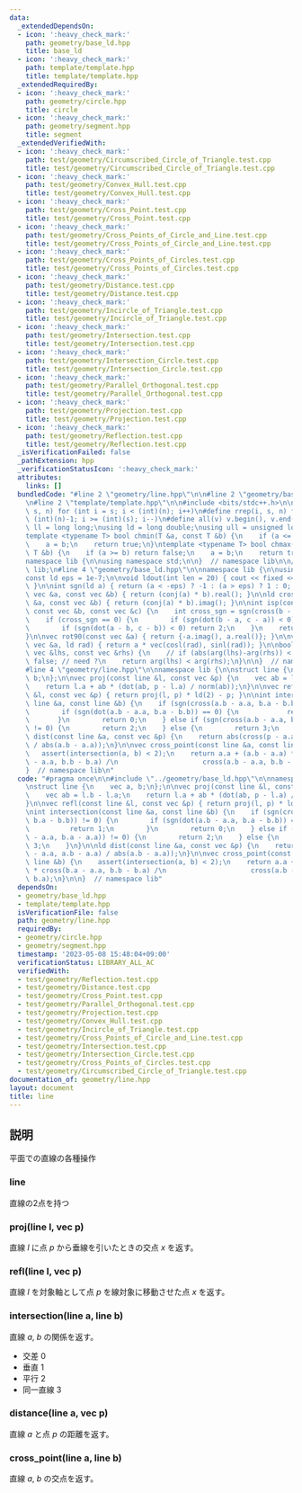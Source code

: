 ```yaml
---
data:
  _extendedDependsOn:
  - icon: ':heavy_check_mark:'
    path: geometry/base_ld.hpp
    title: base_ld
  - icon: ':heavy_check_mark:'
    path: template/template.hpp
    title: template/template.hpp
  _extendedRequiredBy:
  - icon: ':heavy_check_mark:'
    path: geometry/circle.hpp
    title: circle
  - icon: ':heavy_check_mark:'
    path: geometry/segment.hpp
    title: segment
  _extendedVerifiedWith:
  - icon: ':heavy_check_mark:'
    path: test/geometry/Circumscribed_Circle_of_Triangle.test.cpp
    title: test/geometry/Circumscribed_Circle_of_Triangle.test.cpp
  - icon: ':heavy_check_mark:'
    path: test/geometry/Convex_Hull.test.cpp
    title: test/geometry/Convex_Hull.test.cpp
  - icon: ':heavy_check_mark:'
    path: test/geometry/Cross_Point.test.cpp
    title: test/geometry/Cross_Point.test.cpp
  - icon: ':heavy_check_mark:'
    path: test/geometry/Cross_Points_of_Circle_and_Line.test.cpp
    title: test/geometry/Cross_Points_of_Circle_and_Line.test.cpp
  - icon: ':heavy_check_mark:'
    path: test/geometry/Cross_Points_of_Circles.test.cpp
    title: test/geometry/Cross_Points_of_Circles.test.cpp
  - icon: ':heavy_check_mark:'
    path: test/geometry/Distance.test.cpp
    title: test/geometry/Distance.test.cpp
  - icon: ':heavy_check_mark:'
    path: test/geometry/Incircle_of_Triangle.test.cpp
    title: test/geometry/Incircle_of_Triangle.test.cpp
  - icon: ':heavy_check_mark:'
    path: test/geometry/Intersection.test.cpp
    title: test/geometry/Intersection.test.cpp
  - icon: ':heavy_check_mark:'
    path: test/geometry/Intersection_Circle.test.cpp
    title: test/geometry/Intersection_Circle.test.cpp
  - icon: ':heavy_check_mark:'
    path: test/geometry/Parallel_Orthogonal.test.cpp
    title: test/geometry/Parallel_Orthogonal.test.cpp
  - icon: ':heavy_check_mark:'
    path: test/geometry/Projection.test.cpp
    title: test/geometry/Projection.test.cpp
  - icon: ':heavy_check_mark:'
    path: test/geometry/Reflection.test.cpp
    title: test/geometry/Reflection.test.cpp
  _isVerificationFailed: false
  _pathExtension: hpp
  _verificationStatusIcon: ':heavy_check_mark:'
  attributes:
    links: []
  bundledCode: "#line 2 \"geometry/line.hpp\"\n\n#line 2 \"geometry/base_ld.hpp\"\n\
    \n#line 2 \"template/template.hpp\"\n\n#include <bits/stdc++.h>\n\n#define rep(i,\
    \ s, n) for (int i = s; i < (int)(n); i++)\n#define rrep(i, s, n) for (int i =\
    \ (int)(n)-1; i >= (int)(s); i--)\n#define all(v) v.begin(), v.end()\n\nusing\
    \ ll = long long;\nusing ld = long double;\nusing ull = unsigned long long;\n\n\
    template <typename T> bool chmin(T &a, const T &b) {\n    if (a <= b) return false;\n\
    \    a = b;\n    return true;\n}\ntemplate <typename T> bool chmax(T &a, const\
    \ T &b) {\n    if (a >= b) return false;\n    a = b;\n    return true;\n}\n\n\
    namespace lib {\n\nusing namespace std;\n\n}  // namespace lib\n\n// using namespace\
    \ lib;\n#line 4 \"geometry/base_ld.hpp\"\n\nnamespace lib {\n\nusing vec = complex<ld>;\n\
    const ld eps = 1e-7;\n\nvoid ldout(int len = 20) { cout << fixed << setprecision(len);\
    \ }\n\nint sgn(ld a) { return (a < -eps) ? -1 : (a > eps) ? 1 : 0; }\n\nld dot(const\
    \ vec &a, const vec &b) { return (conj(a) * b).real(); }\n\nld cross(const vec\
    \ &a, const vec &b) { return (conj(a) * b).imag(); }\n\nint isp(const vec &a,\
    \ const vec &b, const vec &c) {\n    int cross_sgn = sgn(cross(b - a, c - a));\n\
    \    if (cross_sgn == 0) {\n        if (sgn(dot(b - a, c - a)) < 0) return -2;\n\
    \        if (sgn(dot(a - b, c - b)) < 0) return 2;\n    }\n    return cross_sgn;\n\
    }\n\nvec rot90(const vec &a) { return {-a.imag(), a.real()}; }\n\nvec rot(const\
    \ vec &a, ld rad) { return a * vec(cosl(rad), sinl(rad)); }\n\nbool comp_for_argument_sort(const\
    \ vec &lhs, const vec &rhs) {\n    // if (abs(arg(lhs)-arg(rhs)) < eps) return\
    \ false; // need ?\n    return arg(lhs) < arg(rhs);\n}\n\n}  // namespace lib\n\
    #line 4 \"geometry/line.hpp\"\n\nnamespace lib {\n\nstruct line {\n    vec a,\
    \ b;\n};\n\nvec proj(const line &l, const vec &p) {\n    vec ab = l.b - l.a;\n\
    \    return l.a + ab * (dot(ab, p - l.a) / norm(ab));\n}\n\nvec refl(const line\
    \ &l, const vec &p) { return proj(l, p) * ld(2) - p; }\n\nint intersection(const\
    \ line &a, const line &b) {\n    if (sgn(cross(a.b - a.a, b.a - b.b)) != 0) {\n\
    \        if (sgn(dot(a.b - a.a, b.a - b.b)) == 0) {\n            return 1;\n \
    \       }\n        return 0;\n    } else if (sgn(cross(a.b - a.a, b.a - a.a))\
    \ != 0) {\n        return 2;\n    } else {\n        return 3;\n    }\n}\n\nld\
    \ dist(const line &a, const vec &p) {\n    return abs(cross(p - a.a, a.b - a.a)\
    \ / abs(a.b - a.a));\n}\n\nvec cross_point(const line &a, const line &b) {\n \
    \   assert(intersection(a, b) < 2);\n    return a.a + (a.b - a.a) * cross(b.a\
    \ - a.a, b.b - b.a) /\n                     cross(a.b - a.a, b.b - b.a);\n}\n\n\
    }  // namespace lib\n"
  code: "#pragma once\n\n#include \"../geometry/base_ld.hpp\"\n\nnamespace lib {\n\
    \nstruct line {\n    vec a, b;\n};\n\nvec proj(const line &l, const vec &p) {\n\
    \    vec ab = l.b - l.a;\n    return l.a + ab * (dot(ab, p - l.a) / norm(ab));\n\
    }\n\nvec refl(const line &l, const vec &p) { return proj(l, p) * ld(2) - p; }\n\
    \nint intersection(const line &a, const line &b) {\n    if (sgn(cross(a.b - a.a,\
    \ b.a - b.b)) != 0) {\n        if (sgn(dot(a.b - a.a, b.a - b.b)) == 0) {\n  \
    \          return 1;\n        }\n        return 0;\n    } else if (sgn(cross(a.b\
    \ - a.a, b.a - a.a)) != 0) {\n        return 2;\n    } else {\n        return\
    \ 3;\n    }\n}\n\nld dist(const line &a, const vec &p) {\n    return abs(cross(p\
    \ - a.a, a.b - a.a) / abs(a.b - a.a));\n}\n\nvec cross_point(const line &a, const\
    \ line &b) {\n    assert(intersection(a, b) < 2);\n    return a.a + (a.b - a.a)\
    \ * cross(b.a - a.a, b.b - b.a) /\n                     cross(a.b - a.a, b.b -\
    \ b.a);\n}\n\n}  // namespace lib"
  dependsOn:
  - geometry/base_ld.hpp
  - template/template.hpp
  isVerificationFile: false
  path: geometry/line.hpp
  requiredBy:
  - geometry/circle.hpp
  - geometry/segment.hpp
  timestamp: '2023-05-08 15:48:04+09:00'
  verificationStatus: LIBRARY_ALL_AC
  verifiedWith:
  - test/geometry/Reflection.test.cpp
  - test/geometry/Distance.test.cpp
  - test/geometry/Cross_Point.test.cpp
  - test/geometry/Parallel_Orthogonal.test.cpp
  - test/geometry/Projection.test.cpp
  - test/geometry/Convex_Hull.test.cpp
  - test/geometry/Incircle_of_Triangle.test.cpp
  - test/geometry/Cross_Points_of_Circle_and_Line.test.cpp
  - test/geometry/Intersection.test.cpp
  - test/geometry/Intersection_Circle.test.cpp
  - test/geometry/Cross_Points_of_Circles.test.cpp
  - test/geometry/Circumscribed_Circle_of_Triangle.test.cpp
documentation_of: geometry/line.hpp
layout: document
title: line
---
```


## 説明

平面での直線の各種操作

### line

直線の2点を持つ

### proj(line l, vec p)

直線 $l$ に点 $p$ から垂線を引いたときの交点 $x$ を返す。

### refl(line l, vec p)

直線 $l$ を対象軸として点 $p$ を線対象に移動させた点 $x$ を返す。

### intersection(line a, line b)

直線 $a$, $b$ の関係を返す。

- 交差 $0$
- 垂直 $1$
- 平行 $2$
- 同一直線 $3$

### distance(line a, vec p)

直線 $a$ と点 $p$ の距離を返す。

### cross_point(line a, line b)

直線 $a$, $b$ の交点を返す。